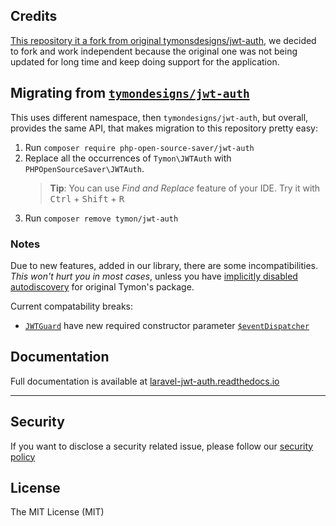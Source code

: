## Credits
[This repository it a fork from original tymonsdesigns/jwt-auth](https://github.com/tymondesigns/jwt-auth/wiki), we decided to fork and work independent because the original one was not being updated for long time and keep doing support for the application.

## Migrating from [`tymondesigns/jwt-auth`](https://github.com/tymondesigns/jwt-auth)

This uses different namespace, then `tymondesigns/jwt-auth`, but overall, provides the same API, that makes migration to this repository pretty easy:

1) Run `composer require php-open-source-saver/jwt-auth`
2) Replace all the occurrences of `Tymon\JWTAuth` with `PHPOpenSourceSaver\JWTAuth`.
   > **Tip**: You can use *Find and Replace* feature of your IDE. Try it with <kbd>Ctrl</kbd> + <kbd>Shift</kbd> + <kbd>R</kbd>
3) Run `composer remove tymon/jwt-auth`

### Notes

Due to new features, added in our library, there are some incompatibilities. _This won't hurt you in most cases_, unless you have [implicitly disabled autodiscovery](https://laravel.com/docs/8.x/packages#opting-out-of-package-discovery) for original Tymon's package.

Current compatability breaks:
- [`JWTGuard`](src/JWTGuard.php) have new required constructor parameter [`$eventDispatcher`](src/Providers/AbstractServiceProvider.php#L97) 

## Documentation

Full documentation is available at [laravel-jwt-auth.readthedocs.io](https://laravel-jwt-auth.readthedocs.io/)

-----------------------------------

## Security

If you want to disclose a security related issue, please follow our [security policy](https://github.com/PHP-Open-Source-Saver/jwt-auth/security/policy)

## License

The MIT License (MIT)
